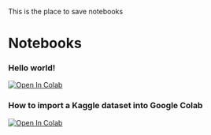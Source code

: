 This is the place to save notebooks

# Notebooks

### Hello world!

[![Open In Colab](https://colab.research.google.com/assets/colab-badge.svg)](https://colab.research.google.com/github/alexchwong/colab_playground/blob/main/notebooks/hello_world.ipynb)

### How to import a Kaggle dataset into Google Colab

[![Open In Colab](https://colab.research.google.com/assets/colab-badge.svg)](https://colab.research.google.com/github/alexchwong/colab_playground/blob/main/notebooks/kaggle_start_example.ipynb)
